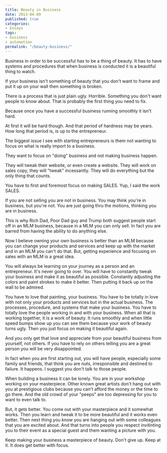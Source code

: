 ```yaml
---
title: Beauty in Business
date: 2013-04-09
published: true
categories:
- Essays
tags:
- business
- automation
permalink: "/beauty-business/"
---
```

Business in order to be successful has to be a thing of beauty. It has to have systems and procedures that when business is conducted it is a beautiful thing to watch.

If your business isn't something of beauty that you don't want to frame and put it up on your wall then something is broken.

There is a process that is just plain ugly. Horrible. Something you don't want people to know about. That is probably the first thing you need to fix.

Because once you have a successful business running smoothly it isn't hard.

At first it will be hard though. And that period of hardness may be years. How long that period is, is up to the entrepreneur.

The biggest issue I see with starting entrepreneurs is them not wanting to focus on what is really import to a business.

They want to focus on "doing" business and not making business happen.

They will tweak their website, or even create a website. They will work on sales copy, they will "tweak" incessantly. They will do everything but the only thing that counts.

You have to first and foremost focus on making SALES. Yup, I said the work SALES.

If you are not selling you are not in business. You may think you're in business, but you're not. You are just going thru the motions, thinking you are in business.

This is why Rich Dad, Poor Dad guy and Trump both suggest people start off in an MLM business, because in a MLM you can only sell. In fact you are barred from having the ability to do anything else.

Now I believe owning your own business is better than an MLM because you can change your products and services and keep up with the market and in an MLM you can't do that. But, getting experience and focusing on sales with an MLM is a great idea.

You will always be learning on your journey as a person and an entrepreneur. It's never going to over. You will have to constantly tweak your business and make it as beautiful as possible. Constantly adjusting the colors and paint strokes to make it better. Then putting it back up on the wall to be admired.

You have to love that painting, your business. You have to be totally in love with not only your products and services but in the actual business. The processes, procedure, and systems that make your business. You have to totally love the people working in and with your business. When all that is working together, it is a work of beauty. It runs smoothly and when little speed bumps show up you can see them because your work of beauty turns ugly. Then you just focus on making it beautiful again.

And you only get that love and appreciate from your beautiful business from yourself, not others. If you have to rely on others telling you are a great person you will be very disappointed.

In fact when you are first starting out, you will have people, especially some family and friends, that think you are nuts, irresponsible and destined to failure. It happens. I suggest you don't talk to those people.

When building a business it can be lonely. You are in your workshop working on your masterpiece. Other known great artists don't hang out with you at prestigious clubs because you can't afford the money or the time to go there. And the old crowd of your "peeps" are too depressing for you to want to even talk to.

But, it gets better. You come out with your masterpiece and it somewhat works. Then you learn and tweak it to be more beautiful and it works even better. Then next thing you know you are hanging out with some colleagues that you are excited about. And that turns into people you respect invitinting you to their event as a special guest and them wanting a picture with you.

Keep making your business a masterpiece of beauty. Don't give up. Keep at it. It does get better with focus.